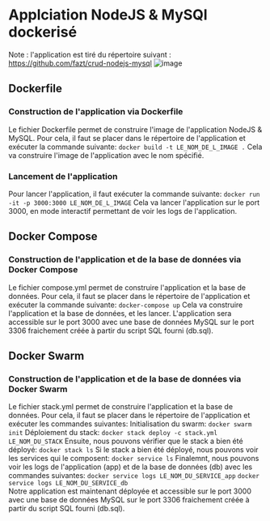 # Applciation NodeJS & MySQl dockerisé
Note : l'application est tiré du répertoire suivant : https://github.com/fazt/crud-nodejs-mysql
![image](https://github.com/guclusefa/docker-tp-node/assets/75730989/37f3da4f-c3c5-402a-a704-e0e343f3d861)
## Dockerfile
### Construction de l'application via Dockerfile
Le fichier Dockerfile permet de construire l'image de l'application NodeJS & MySQL. Pour cela, il faut se placer dans le répertoire de l'application et exécuter la commande suivante:
```docker build -t LE_NOM_DE_L_IMAGE .```
Cela va construire l'image de l'application avec le nom spécifié.
### Lancement de l'application
Pour lancer l'application, il faut exécuter la commande suivante:
```docker run -it -p 3000:3000 LE_NOM_DE_L_IMAGE```
Cela va lancer l'application sur le port 3000, en mode interactif permettant de voir les logs de l'application.
## Docker Compose
### Construction de l'application et de la base de données via Docker Compose
Le fichier compose.yml permet de construire l'application et la base de données. Pour cela, il faut se placer dans le répertoire de l'application et exécuter la commande suivante:
```docker-compose up```
Cela va construire l'application et la base de données, et les lancer. L'application sera accessible sur le port 3000 avec une base de données MySQL sur le port 3306 fraichement créée à partir du script SQL fourni (db.sql).
## Docker Swarm
### Construction de l'application et de la base de données via Docker Swarm
Le fichier stack.yml permet de construire l'application et la base de données. Pour cela, il faut se placer dans le répertoire de l'application et exécuter les commandes suivantes:
Initialisation du swarm:
```docker swarm init```
Déploiement du stack:
```docker stack deploy -c stack.yml LE_NOM_DU_STACK```
Ensuite, nous pouvons vérifier que le stack a bien été déployé:
```docker stack ls```
Si le stack a bien été déployé, nous pouvons voir les services qui le composent:
```docker service ls```
Finalemnt, nous pouvons voir les logs de l'application (app) et de la base de données (db) avec les commandes suivantes:
```docker service logs LE_NOM_DU_SERVICE_app```
```docker service logs LE_NOM_DU_SERVICE_db```	
Notre application est maintenant déployée et accessible sur le port 3000 avec une base de données MySQL sur le port 3306 fraichement créée à partir du script SQL fourni (db.sql).
